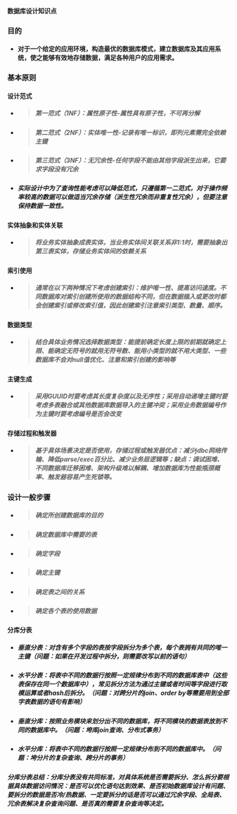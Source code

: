 ﻿#### 数据库设计知识点
### 目的
- #### 对于一个给定的应用环境，构造最优的数据库模式，建立数据库及其应用系统，使之能够有效地存储数据，满足各种用户的应用需求。
### 基本原则
#### 设计范式
- > ##### 第一范式（1NF）：属性原子性-属性具有原子性，不可再分解
- > ##### 第二范式（2NF）：实体唯一性-记录有唯一标识，即列元素需完全依赖主键
- > ##### 第三范式（3NF）：无冗余性-任何字段不能由其他字段派生出来，它要求字段没有冗余
- ##### 实际设计中为了查询性能考虑可以降低范式，只遵循第一二范式，对于操作频率较高的数据可以做适当冗余存储（派生性冗余而非重复性冗余），但要注意保持数据一致性。
#### 实体抽象和实体关联
- > ##### 将业务实体抽象成表实体，当业务实体间关联关系非1:1时，需要抽象出第三表实体，存储业务实体间的依赖关系
#### 索引使用
- > ##### 通常在以下两种情况下考虑创建索引：维护唯一性、提高访问速度。不同数据库对索引创建所使用的数据结构不同，但在数据插入或更改时都会创建索引或修改索引值，因此创建索引注意索引类型、数量、顺序。
#### 数据类型
- > ##### 结合具体业务情况选择数据类型：能提前确定长度上限的前期就确定上限、能确定无符号的就用无符号数、能用小类型的就不用大类型、一些数据库不会对null值优化、注意和索引创建的影响等
#### 主键生成
- > ##### 采用GUUID时要考虑其长度复杂度以及无序性；采用自动递增主键时要考虑多表融合或其他数据库数据导入的主键冲突；采用业务数据编号作为主键时要考虑编号是否会改变
#### 存储过程和触发器
- > ##### 基于具体场景决定是否使用，存储过程或触发器优点：减少jdbc网络传输、降低parse/exec百分比、减少业务层逻辑等；缺点：调试困难、不同数据库迁移困难、架构升级难以解耦、增加数据库为性能瓶颈概率、触发器容易产生死锁等。
### 设计一般步骤
- > ##### 确定所创建数据库的目的
- > ##### 确定数据库中需要的表
- > ##### 确定字段
- > ##### 确定主键
- > ##### 确定表之间的关系
- > ##### 确定各个表的使用数据
#### 分库分表
- ##### 垂直分表：对含有多个字段的表按字段拆分为多个表，每个表拥有共同的唯一主键（问题：如果在开发过程中拆分，则需要改写以前的语句）
- ##### 水平分表：将表中不同的数据行按照一定规律分布到不同的数据库表中（这些表保存在同一个数据库中），常见拆分方法为通过主键或者时间等字段进行取模运算或者hash后拆分。（问题：对跨分片的join、order by等需要用到全部字表数据的语句有影响）
- ##### 垂直分库：按照业务模块来划分出不同的数据库，将不同模块的数据表放到不同的数据库中。（问题：垮库join查询、分布式事务）
- ##### 水平分库：将表中不同的数据行按照一定规律分布到不同的数据库中。（问题：垮分片的复杂查询、跨分片的事务）
##### 分库分表总结：分库分表没有共同标准，对具体系统是否需要拆分、怎么拆分要根据具体数据访问情况：是否可以优化语句达到效果、是否初始数据库设计有问题、要拆分的数据是否冷/热数据、一定要拆分的话是否可以通过冗余字段、全局表、冗余表解决复杂查询问题、是否真的需要复杂查询等决定。

